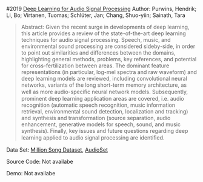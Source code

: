 #2019 [Deep Learning for Audio Signal Processing](http://arxiv.org/abs/1905.00078)
Author: Purwins, Hendrik; Li, Bo; Virtanen, Tuomas; Schlüter, Jan; Chang, Shuo-yiin; Sainath, Tara
>Abstract: Given the recent surge in developments of deep learning, this article provides a review of the state-of-the-art deep learning techniques for audio signal processing. Speech, music, and environmental sound processing are considered sideby-side, in order to point out similarities and differences between the domains, highlighting general methods, problems, key references, and potential for cross-fertilization between areas. The dominant feature representations (in particular, log-mel spectra and raw waveform) and deep learning models are reviewed, including convolutional neural networks, variants of the long short-term memory architecture, as well as more audio-speciﬁc neural network models. Subsequently, prominent deep learning application areas are covered, i.e. audio recognition (automatic speech recognition, music information retrieval, environmental sound detection, localization and tracking) and synthesis and transformation (source separation, audio enhancement, generative models for speech, sound, and music synthesis). Finally, key issues and future questions regarding deep learning applied to audio signal processing are identiﬁed.

Data Set: [Million Song Dataset](http://millionsongdataset.com/), [AudioSet](https://research.google.com/audioset/)

Source Code: Not availabe

Demo: Not availabe

